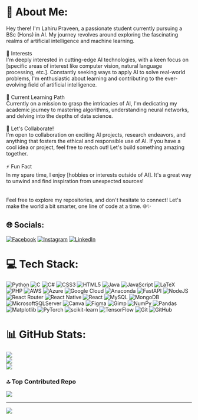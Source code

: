 # 💫 About Me:
Hey there! I'm Lahiru Praveen, a passionate student currently pursuing a BSc (Hons) in AI. My journey revolves around exploring the fascinating realms of artificial intelligence and machine learning.<br><br>🚀 Interests<br>I'm deeply interested in cutting-edge AI technologies, with a keen focus on [specific areas of interest like computer vision, natural language processing, etc.]. Constantly seeking ways to apply AI to solve real-world problems, I'm enthusiastic about learning and contributing to the ever-evolving field of artificial intelligence.<br><br>🌱 Current Learning Path<br>Currently on a mission to grasp the intricacies of AI, I'm dedicating my academic journey to mastering algorithms, understanding neural networks, and delving into the depths of data science.<br><br>🔗 Let's Collaborate!<br>I'm open to collaboration on exciting AI projects, research endeavors, and anything that fosters the ethical and responsible use of AI. If you have a cool idea or project, feel free to reach out! Let's build something amazing together.<br><br>⚡ Fun Fact<br>In my spare time, I enjoy [hobbies or interests outside of AI]. It's a great way to unwind and find inspiration from unexpected sources!<br><br><br>Feel free to explore my repositories, and don't hesitate to connect! Let's make the world a bit smarter, one line of code at a time. 🌐✨


## 🌐 Socials:
[![Facebook](https://img.shields.io/badge/Facebook-%231877F2.svg?logo=Facebook&logoColor=white)](https://facebook.com/lahiru.praveen.7) [![Instagram](https://img.shields.io/badge/Instagram-%23E4405F.svg?logo=Instagram&logoColor=white)](https://instagram.com/lahir__) [![LinkedIn](https://img.shields.io/badge/LinkedIn-%230077B5.svg?logo=linkedin&logoColor=white)](https://linkedin.com/in/lahiru-praveen-b93596224) 

# 💻 Tech Stack:
![Python](https://img.shields.io/badge/python-3670A0?style=flat-square&logo=python&logoColor=ffdd54) ![C](https://img.shields.io/badge/c-%2300599C.svg?style=flat-square&logo=c&logoColor=white) ![C#](https://img.shields.io/badge/c%23-%23239120.svg?style=flat-square&logo=csharp&logoColor=white) ![CSS3](https://img.shields.io/badge/css3-%231572B6.svg?style=flat-square&logo=css3&logoColor=white) ![HTML5](https://img.shields.io/badge/html5-%23E34F26.svg?style=flat-square&logo=html5&logoColor=white) ![Java](https://img.shields.io/badge/java-%23ED8B00.svg?style=flat-square&logo=openjdk&logoColor=white) ![JavaScript](https://img.shields.io/badge/javascript-%23323330.svg?style=flat-square&logo=javascript&logoColor=%23F7DF1E) ![LaTeX](https://img.shields.io/badge/latex-%23008080.svg?style=flat-square&logo=latex&logoColor=white) ![PHP](https://img.shields.io/badge/php-%23777BB4.svg?style=flat-square&logo=php&logoColor=white) ![AWS](https://img.shields.io/badge/AWS-%23FF9900.svg?style=flat-square&logo=amazon-aws&logoColor=white) ![Azure](https://img.shields.io/badge/azure-%230072C6.svg?style=flat-square&logo=microsoftazure&logoColor=white) ![Google Cloud](https://img.shields.io/badge/GoogleCloud-%234285F4.svg?style=flat-square&logo=google-cloud&logoColor=white) ![Anaconda](https://img.shields.io/badge/Anaconda-%2344A833.svg?style=flat-square&logo=anaconda&logoColor=white) ![FastAPI](https://img.shields.io/badge/FastAPI-005571?style=flat-square&logo=fastapi) ![NodeJS](https://img.shields.io/badge/node.js-6DA55F?style=flat-square&logo=node.js&logoColor=white) ![React Router](https://img.shields.io/badge/React_Router-CA4245?style=flat-square&logo=react-router&logoColor=white) ![React Native](https://img.shields.io/badge/react_native-%2320232a.svg?style=flat-square&logo=react&logoColor=%2361DAFB) ![React](https://img.shields.io/badge/react-%2320232a.svg?style=flat-square&logo=react&logoColor=%2361DAFB) ![MySQL](https://img.shields.io/badge/mysql-4479A1.svg?style=flat-square&logo=mysql&logoColor=white) ![MongoDB](https://img.shields.io/badge/MongoDB-%234ea94b.svg?style=flat-square&logo=mongodb&logoColor=white) ![MicrosoftSQLServer](https://img.shields.io/badge/Microsoft%20SQL%20Server-CC2927?style=flat-square&logo=microsoft%20sql%20server&logoColor=white) ![Canva](https://img.shields.io/badge/Canva-%2300C4CC.svg?style=flat-square&logo=Canva&logoColor=white) ![Figma](https://img.shields.io/badge/figma-%23F24E1E.svg?style=flat-square&logo=figma&logoColor=white) ![Gimp](https://img.shields.io/badge/Gimp-657D8B?style=flat-square&logo=gimp&logoColor=FFFFFF) ![NumPy](https://img.shields.io/badge/numpy-%23013243.svg?style=flat-square&logo=numpy&logoColor=white) ![Pandas](https://img.shields.io/badge/pandas-%23150458.svg?style=flat-square&logo=pandas&logoColor=white) ![Matplotlib](https://img.shields.io/badge/Matplotlib-%23ffffff.svg?style=flat-square&logo=Matplotlib&logoColor=black) ![PyTorch](https://img.shields.io/badge/PyTorch-%23EE4C2C.svg?style=flat-square&logo=PyTorch&logoColor=white) ![scikit-learn](https://img.shields.io/badge/scikit--learn-%23F7931E.svg?style=flat-square&logo=scikit-learn&logoColor=white) ![TensorFlow](https://img.shields.io/badge/TensorFlow-%23FF6F00.svg?style=flat-square&logo=TensorFlow&logoColor=white) ![Git](https://img.shields.io/badge/git-%23F05033.svg?style=flat-square&logo=git&logoColor=white) ![GitHub](https://img.shields.io/badge/github-%23121011.svg?style=flat-square&logo=github&logoColor=white)
# 📊 GitHub Stats:
![](https://github-readme-stats.vercel.app/api?username=lahiru-praveen&theme=dark&hide_border=false&include_all_commits=false&count_private=true)<br/>
![](https://github-readme-streak-stats.herokuapp.com/?user=lahiru-praveen&theme=dark&hide_border=false)<br/>
![](https://github-readme-stats.vercel.app/api/top-langs/?username=lahiru-praveen&theme=dark&hide_border=false&include_all_commits=false&count_private=true&layout=compact)

### 🔝 Top Contributed Repo
![](https://github-contributor-stats.vercel.app/api?username=lahiru-praveen&limit=5&theme=dark&combine_all_yearly_contributions=true)

---
[![](https://visitcount.itsvg.in/api?id=lahiru-praveen&icon=5&color=1)](https://visitcount.itsvg.in)

<!-- Proudly created with GPRM ( https://gprm.itsvg.in ) -->
